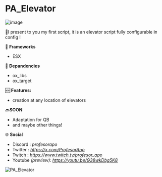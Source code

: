 # PA_Elevator
![image](https://github.com/user-attachments/assets/c046e7e7-5679-4fab-869b-5d4993524e30)

 🎉I present to you my first script, it is an elevator script fully configurable in config !

💽 **Frameworks**

-  ESX

🔧 **Depandencies**

- ox_libs
- ox_target

🆕 **Features:**

- creation at any location of elevators

🔜**SOON**

- Adaptation for QB
- and maybe other things!

🌐 **Social**

- Discord : *profesorapo*
- Twitter : *https://x.com/ProfesorApo*
- Twitch : *https://www.twitch.tv/profesor_apo*
- Youtube *(preview)*: *https://youtu.be/G38wkDbg5K8*

  
![PA_Elevator](https://github.com/user-attachments/assets/b118e7f5-017e-4f41-96e9-9f3dd562f878)
